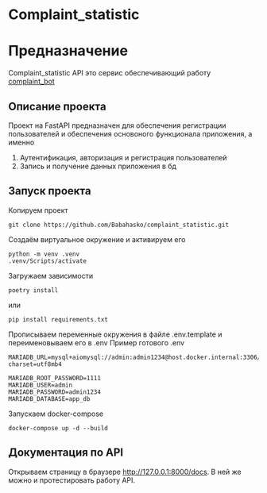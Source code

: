 # Complaint_statistic

# Предназначение
Complaint_statistic API это сервис обеспечивающий работу [complaint_bot](https://github.com/Babahasko/Complaint_bot)

## Описание проекта
Проект на FastAPI предназначен для обеспечения регистрации пользователей и обеспечения основоного функционала приложения, а именно
1. Аутентификация, авторизация и регистрация пользователей
2. Запись и получение данных приложения в бд

## Запуск проекта
Копируем проект
```shell
git clone https://github.com/Babahasko/complaint_statistic.git
```

Создаём виртуальное окружение и активируем его
```shell
python -m venv .venv
.venv/Scripts/activate
```

Загружаем зависимости
```shell
poetry install
```
или
```shell
pip install requirements.txt
```

Прописываем переменные окружения в файле .env.template и переименовываем его в .env
Пример готового .env
```
MARIADB_URL=mysql+aiomysql://admin:admin1234@host.docker.internal:3306/app_db?charset=utf8mb4

MARIADB_ROOT_PASSWORD=1111
MARIADB_USER=admin
MARIADB_PASSWORD=admin1234
MARIADB_DATABASE=app_db
```
Запускаем docker-compose
```shell
docker-compose up -d --build
```

## Документация по API
Открываем страницу в браузере http://127.0.0.1:8000/docs. В ней же можно и протестировать работу API.